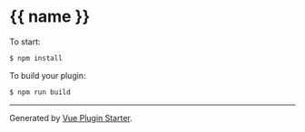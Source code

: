 # {{ name }}

To start:

```bash
$ npm install
```

To build your plugin:

```bash
$ npm run build
```

---

Generated by [Vue Plugin Starter](https://github.com/boogermann/vue-plugin-starter).
